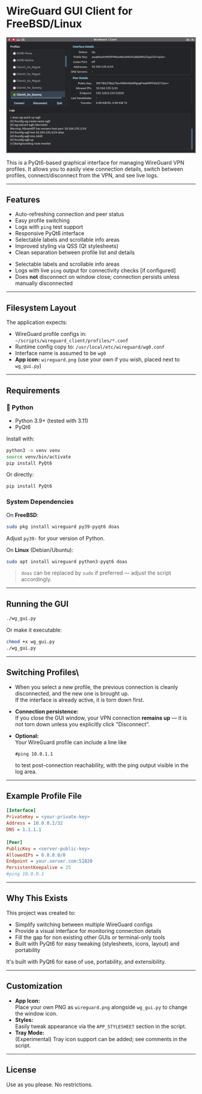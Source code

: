 # WireGuard GUI Client for FreeBSD/Linux
![Screenshot](images/screenshot1.png)


This is a PyQt6-based graphical interface for managing WireGuard VPN profiles. It allows you to easily view connection details, switch between profiles, connect/disconnect from the VPN, and see live logs.

---

## Features

* Auto-refreshing connection and peer status
* Easy profile switching
* Logs with `ping` test support
* Responsive PyQt6 interface
* Selectable labels and scrollable info areas
* Improved styling via QSS (Qt stylesheets)
* Clean separation between profile list and details
- Selectable labels and scrollable info areas
- Logs with live `ping` output for connectivity checks [if configured]
- Does **not** disconnect on window close; connection persists unless manually disconnected  


---

## Filesystem Layout

The application expects:

* WireGuard profile configs in: `~/scripts/wireguard_client/profiles/*.conf`
* Runtime config copy to: `/usr/local/etc/wireguard/wg0.conf`
* Interface name is assumed to be `wg0`
* **App icon:** `wireguard.png` (use your own if you wish, placed next to `wg_gui.py`)


---

##  Requirements

### 🐍 Python

* Python 3.9+ (tested with 3.11)
* PyQt6

Install with:

```bash
python3 -m venv venv
source venv/bin/activate
pip install PyQt6
```

Or directly:

```bash
pip install PyQt6
```

###  System Dependencies

On **FreeBSD**:

```bash
sudo pkg install wireguard py39-pyqt6 doas
```

Adjust `py39-` for your version of Python.

On **Linux** (Debian/Ubuntu):

```bash
sudo apt install wireguard python3-pyqt6 doas
```

> `doas` can be replaced by `sudo` if preferred — adjust the script accordingly.

---

## Running the GUI

```bash
./wg_gui.py
```

Or make it executable:

```bash
chmod +x wg_gui.py
./wg_gui.py
```

---

##  Switching Profiles\

* When you select a new profile, the previous connection is cleanly disconnected, and the new one is brought up.  
  If the interface is already active, it is torn down first.

* **Connection persistence:**  
  If you close the GUI window, your VPN connection **remains up** — it is not torn down unless you explicitly click "Disconnect".

* **Optional:**  
  Your WireGuard profile can include a line like  
  ```
  #ping 10.0.1.1
  ```
  to test post-connection reachability, with the ping output visible in the log area.

---

##  Example Profile File

```ini
[Interface]
PrivateKey = <your-private-key>
Address = 10.0.0.2/32
DNS = 1.1.1.1

[Peer]
PublicKey = <server-public-key>
AllowedIPs = 0.0.0.0/0
Endpoint = your.server.com:51820
PersistentKeepalive = 25
#ping 10.0.0.1
```

---

##  Why This Exists

This project was created to:

* Simplify switching between multiple WireGuard configs
* Provide a visual interface for monitoring connection details
* Fill the gap for non existing other GUIs or terminal-only tools
* Built with PyQt6 for easy tweaking (stylesheets, icons, layout) and portability

It's built with PyQt6 for ease of use, portability, and extensibility.

---

## Customization

* **App Icon:**  
  Place your own PNG as `wireguard.png` alongside `wg_gui.py` to change the window icon.
* **Styles:**  
  Easily tweak appearance via the `APP_STYLESHEET` section in the script.
* **Tray Mode:**  
  (Experimental) Tray icon support can be added; see comments in the script.

---

## License
Use as you please. No restrictions.

